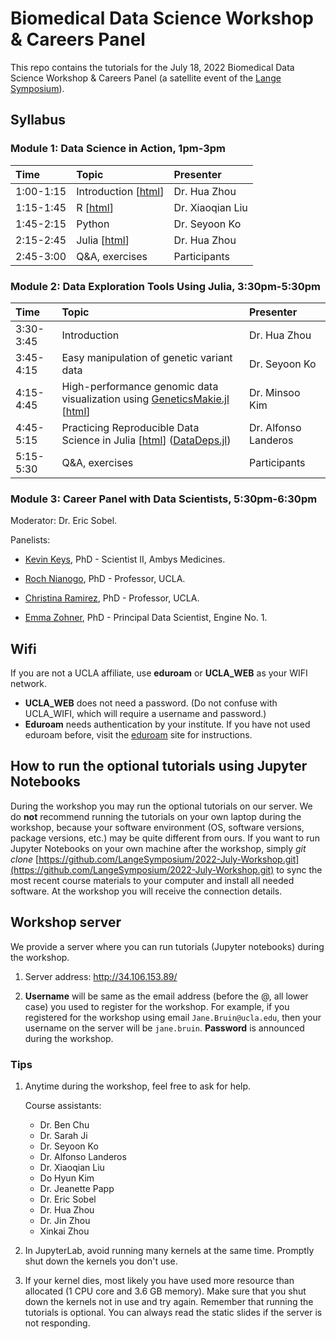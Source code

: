 # Biomedical Data Science Workshop & Careers Panel

This repo contains the tutorials for the July 18, 2022 Biomedical Data Science Workshop & Careers Panel (a satellite event of the [Lange Symposium](https://compmed.ucla.edu/annual-lange-symposium-biomathematics)).

## Syllabus

### Module 1: Data Science in Action, 1pm-3pm

| Time | Topic | Presenter |  
|:-----------|:------------|:------------|  
| 1:00-1:15 | Introduction \[[html](https://langesymposium.github.io/2022-July-Workshop/module1-01-intro/module1-01-intro.html)\] | Dr. Hua Zhou |  
| 1:15-1:45 | R \[[html](https://langesymposium.github.io/2022-July-Workshop/module1-02-R/module1-02-R.html)\] | Dr. Xiaoqian Liu |  
| 1:45-2:15 | Python | Dr. Seyoon Ko |  
| 2:15-2:45 | Julia \[[html](https://langesymposium.github.io/2022-July-Workshop/module1-04-Julia/module1-04-Julia.html)\] | Dr. Hua Zhou |  
| 2:45-3:00 | Q&A, exercises | Participants |  

### Module 2: Data Exploration Tools Using Julia, 3:30pm-5:30pm

| Time | Topic | Presenter |  
|:-----------|:------------|:------------|  
| 3:30-3:45 | Introduction | Dr. Hua Zhou |  
| 3:45-4:15 | Easy manipulation of genetic variant data | Dr. Seyoon Ko |  
| 4:15-4:45 | High-performance genomic data visualization using [GeneticsMakie.jl](https://github.com/mmkim1210/GeneticsMakie.jl) \[[html](https://langesymposium.github.io/2022-July-Workshop/module2-02-GeneticsMakie/module2-02-GeneticsMakie.html)\] | Dr. Minsoo Kim |  
| 4:45-5:15 | Practicing Reproducible Data Science in Julia \[[html](https://langesymposium.github.io/2022-July-Workshop/module2-03-DataDeps/module2-03-DataDeps.html)\] ([DataDeps.jl](https://openresearchsoftware.metajnl.com/article/10.5334/jors.244/))| Dr. Alfonso Landeros |  
| 5:15-5:30 | Q&A, exercises | Participants |

### Module 3: Career Panel with Data Scientists, 5:30pm-6:30pm

Moderator: Dr. Eric Sobel. 

Panelists:   

  - [Kevin Keys](https://www.lathisms.org/calendar-2021s/kevin-l-keys), PhD - Scientist II, Ambys Medicines.
  
  - [Roch Nianogo](https://ph.ucla.edu/faculty/nianogo), PhD - Professor, UCLA.

  - [Christina Ramirez](https://ph.ucla.edu/faculty/ramirez), PhD - Professor, UCLA.

  - [Emma Zohner](https://engine1.com/team/emma-zohner), PhD - Principal Data Scientist, Engine No. 1.

## Wifi

If you are not a UCLA affiliate, use **eduroam** or **UCLA_WEB** as your WIFI network.

- **UCLA_WEB** does not need a password. (Do not confuse with UCLA_WIFI, which will require a username and password.)
- **Eduroam** needs authentication by your institute. If you have not used eduroam before, visit the [eduroam](https://eduroam.org/about/connect-yourself/) site for instructions.

## How to run the optional tutorials using Jupyter Notebooks

During the workshop you may run the optional tutorials on our server. We do **not** recommend running the tutorials on your own laptop during the workshop, because your software environment (OS, software versions, package versions, etc.) may be quite different from ours. If you want to run Jupyter Notebooks on your own machine after the workshop, simply *git clone* [https://github.com/LangeSymposium/2022-July-Workshop.git](https://github.com/LangeSymposium/2022-July-Workshop.git) to sync the most recent course materials to your computer and install all needed software. At the workshop you will receive the connection details.

## Workshop server

We provide a server where you can run tutorials (Jupyter notebooks) during the workshop.

1. Server address: <http://34.106.153.89/> 

2. **Username** will be same as the email address (before the @, all lower case) you used to register for the workshop. For example, if you registered for the workshop using email `Jane.Bruin@ucla.edu`, then your username on the server will be `jane.bruin`. **Password** is announced during the workshop.

### Tips

1. Anytime during the workshop, feel free to ask for help. 

    Course assistants: 
    - Dr. Ben Chu  
    - Dr. Sarah Ji  
    - Dr. Seyoon Ko  
    - Dr. Alfonso Landeros  
    - Dr. Xiaoqian Liu  
    - Do Hyun Kim   
    - Dr. Jeanette Papp  
    - Dr. Eric Sobel  
    - Dr. Hua Zhou  
    - Dr. Jin Zhou  
    - Xinkai Zhou  
    
2. In JupyterLab, avoid running many kernels at the same time. Promptly shut down the kernels you don't use. 

3. If your kernel dies, most likely you have used more resource than allocated (1 CPU core and 3.6 GB memory). Make sure that you shut down the kernels not in use and try again. Remember that running the tutorials is optional. You can always read the static slides if the server is not responding.



